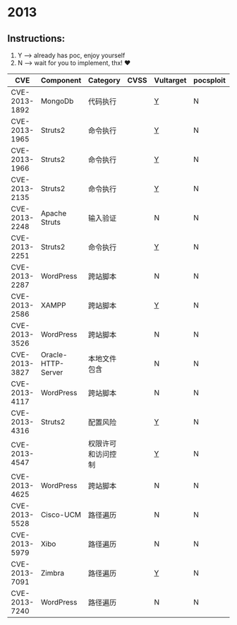 # 2013

## Instructions:

1. Y --> already has poc, enjoy yourself
2. N --> wait for you to implement, thx! :heart:

| CVE | Component | Category | CVSS | Vultarget | pocsploit | Nuclei | Xray | pocsuite3 | goby | others |
|-----|-----------|----------|------|-----------|-----------|--------|------|-----------|------|--------|
| CVE-2013-1892 | MongoDb | 代码执行 |  | [Y](CVE-2013-1892/vultarget/) | N | N | N | N | N | [Y](CVE-2013-1892/poc/others/) |
| CVE-2013-1965 | Struts2 | 命令执行 |  | [Y](CVE-2013-1965/vultarget/) | N | [Y](CVE-2013-1965/poc/nuclei/) | N | N | N | [Y](CVE-2013-1965/poc/others/) |
| CVE-2013-1966 | Struts2 | 命令执行 |  | [Y](CVE-2013-1966/vultarget/) | N | N | N | N | N | [Y](CVE-2013-1966/poc/others/) |
| CVE-2013-2135 | Struts2 | 命令执行 |  | [Y](CVE-2013-2135/vultarget/) | N | N | N | N | N | N |
| CVE-2013-2248 | Apache Struts | 输入验证 |  | N | N | [Y](CVE-2013-2248/poc/nuclei/) | N | N | N | [Y](CVE-2013-2248/poc/others/) |
| CVE-2013-2251 | Struts2 | 命令执行 |  | [Y](CVE-2013-2251/vultarget/) | N | [Y](CVE-2013-2251/poc/nuclei/) | N | N | N | [Y](CVE-2013-2251/poc/others/) |
| CVE-2013-2287 | WordPress | 跨站脚本 |  | N | N | [Y](CVE-2013-2287/poc/nuclei/) | N | N | N | [Y](CVE-2013-2287/poc/others/) |
| CVE-2013-2586 | XAMPP | 跨站脚本 |  | [Y](CVE-2013-2586/vultarget/) | N | N | N | N | N | [Y](CVE-2013-2586/poc/others/) |
| CVE-2013-3526 | WordPress | 跨站脚本 |  | N | N | [Y](CVE-2013-3526/poc/nuclei/) | N | N | N | [Y](CVE-2013-3526/poc/others/) |
| CVE-2013-3827 | Oracle-HTTP-Server | 本地文件包含 |  | N | N | [Y](CVE-2013-3827/poc/nuclei/) | N | N | N | [Y](CVE-2013-3827/poc/others/) |
| CVE-2013-4117 | WordPress | 跨站脚本 |  | N | N | [Y](CVE-2013-4117/poc/nuclei/) | N | N | N | [Y](CVE-2013-4117/poc/others/) |
| CVE-2013-4316 | Struts2 | 配置风险 |  | [Y](CVE-2013-4316/vultarget/) | N | N | N | N | N | N |
| CVE-2013-4547 |  | 权限许可和访问控制 |  | [Y](CVE-2013-4547/vultarget/) | N | N | N | N | N | [Y](CVE-2013-4547/poc/others/) |
| CVE-2013-4625 | WordPress | 跨站脚本 |  | N | N | [Y](CVE-2013-4625/poc/nuclei/) | N | N | N | [Y](CVE-2013-4625/poc/others/) |
| CVE-2013-5528 | Cisco-UCM | 路径遍历 |  | N | N | [Y](CVE-2013-5528/poc/nuclei/) | N | N | N | [Y](CVE-2013-5528/poc/others/) |
| CVE-2013-5979 | Xibo | 路径遍历 |  | N | N | [Y](CVE-2013-5979/poc/nuclei/) | N | N | N | [Y](CVE-2013-5979/poc/others/) |
| CVE-2013-7091 | Zimbra | 路径遍历 |  | [Y](CVE-2013-7091/vultarget/) | N | [Y](CVE-2013-7091/poc/nuclei/) | N | N | N | [Y](CVE-2013-7091/poc/others/) |
| CVE-2013-7240 | WordPress | 路径遍历 |  | N | N | [Y](CVE-2013-7240/poc/nuclei/) | N | N | N | [Y](CVE-2013-7240/poc/others/) |
